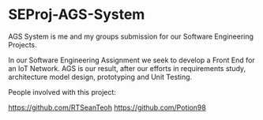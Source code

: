 # SEProj-AGS-System
AGS System is me and my groups submission for our Software Engineering Projects.

In our Software Engineering Assignment we seek to develop a Front End for an IoT Network.
AGS is our result, after our efforts in requirements study, architecture model design, 
prototyping and Unit Testing.

People involved with this project:

https://github.com/RTSeanTeoh
https://github.com/Potion98


